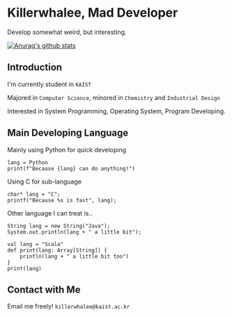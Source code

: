 # Killerwhalee, Mad Developer 
Develop somewhat weird, but interesting.

[![Anurag's github stats](https://github-readme-stats.vercel.app/api?username=KillerWhalee)](https://github.com/KillerWhalee/)

## Introduction
I'm currently student in `KAIST`

Majored in `Computer Science`, minored in `Chemistry` and `Industrial Design`

Interested in System Programming, Operating System, Program Developing.


## Main Developing Language
Mainly using Python for quick developing
~~~
lang = Python
print(f"Because {lang} can do anything!")
~~~
Using C for sub-language
~~~
char* lang = "C";
printf("Because %s is fast", lang);
~~~
Other language I can treat is..
~~~
String lang = new String("Java");
System.out.println(lang + " a little bit");
~~~
~~~
val lang = "Scala"
def print(lang: Array[String]) {
    println(lang + " a little bit too")
}
print(lang)
~~~

## Contact with Me
Email me freely! `killerwhalee@kaist.ac.kr`

<!---
KillerWhalee/KillerWhalee is a ✨ special ✨ repository because its `README.md` (this file) appears on your GitHub profile.
You can click the Preview link to take a look at your changes!
--->
